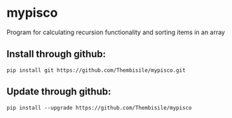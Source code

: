 # mypisco

Program for calculating recursion functionality and sorting items in an array

## Install through github:

`pip install git https://github.com/Thembisile/mypisco.git`

## Update through github:

`pip install --upgrade https://github.com/Thembisile/mypisco`